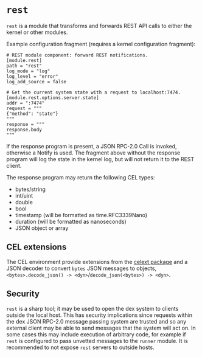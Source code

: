 # `rest`

`rest` is a module that transforms and forwards REST API calls to either the kernel or other modules.

Example configuration fragment (requires a kernel configuration fragment):
```
# REST module component: forward REST notifications.
[module.rest]
path = "rest"
log_mode = "log"
log_level = "error"
log_add_source = false

# Get the current system state with a request to localhost:7474.
[module.rest.options.server.state]
addr = ":7474"
request = """
{"method": "state"}
"""
response = """
response.body
"""
```

If the response program is present, a JSON RPC-2.0 Call is invoked, otherwise a Notify is used. The fragment above without the response program will log the state in the kernel log, but will not return it to the REST client.

The response program may return the following CEL types:

- bytes/string
- int/uint
- double
- bool
- timestamp (will be formatted as time.RFC3339Nano)
- duration (will be formatted as nanoseconds)
- JSON object or array

## CEL extensions

The CEL environment provide extensions from the [celext package](../../internal/celext) and a JSON decoder to convert `bytes` JSON messages to objects, `<bytes>.decode_json() -> <dyn>`/`decode_json(<bytes>) -> <dyn>`.

## Security

`rest` is a sharp tool; it may be used to open the dex system to clients outside the local host. This has security implications since requests within the dex JSON RPC-2.0 message passing system are trusted and so any external client may be able to send messages that the system will act on. In some cases this may include execution of arbitrary code, for example if `rest` is configured to pass unvetted messages to the `runner` module. It is recommended to not expose `rest` servers to outside hosts.